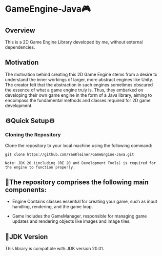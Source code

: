 # GameEngine-Java🎮

## Overview
This is a 2D Game Engine Library developed by me, without external dependencies.

## Motivation
The motivation behind creating this 2D Game Engine stems from a desire to understand the inner workings of larger, more abstract engines like Unity. The creator felt that the abstraction in such engines sometimes obscured the essence of what a game engine truly is. Thus, they embarked on developing their own game engine in the form of a Java library, aiming to encompass the fundamental methods and classes required for 2D game development.

## ⚙️Quick Setup⚙️
### Cloning the Repository
Clone the repository to your local machine using the following command:

```shell
git clone https://github.com/YanKleiner/GameEngine-Java.git
```
```shell
Note: JDK 20 (including JRE 20 and Development Tools) is required for the engine to function properly.
```

## 🔧The repository comprises the following main components:

* Engine
Contains classes essential for creating your game, such as input handling, rendering, and the game loop.

* Game
Includes the GameManager, responsible for managing game updates and rendering objects like images and image tiles.

## 🔗JDK Version
This library is compatible with JDK version 20.01.

